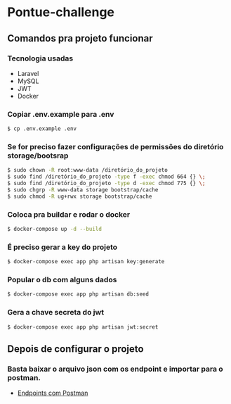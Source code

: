 # Pontue-challenge

## Comandos pra projeto funcionar

### Tecnologia usadas

-   Laravel
-   MySQL
-   JWT
-   Docker

### Copiar .env.example para .env

```sh
$ cp .env.example .env
```

### Se for preciso fazer configurações de permissões do diretório storage/bootsrap

```sh
$ sudo chown -R root:www-data /diretório_do_projeto
$ sudo find /diretório_do_projeto -type f -exec chmod 664 {} \;
$ sudo find /diretório_do_projeto -type d -exec chmod 775 {} \;
$ sudo chgrp -R www-data storage bootstrap/cache
$ sudo chmod -R ug+rwx storage bootstrap/cache
```

### Coloca pra buildar e rodar o docker

```sh
$ docker-compose up -d --build
```

### É preciso gerar a key do projeto

```sh
$ docker-compose exec app php artisan key:generate
```

### Popular o db com alguns dados

```sh
$ docker-compose exec app php artisan db:seed
```

### Gera a chave secreta do jwt

```sh
$ docker-compose exec app php artisan jwt:secret
```

## Depois de configurar o projeto

### Basta baixar o arquivo json com os endpoint e importar para o postman.

-   [Endpoints com Postman](https://www.postman.com/collections/964b4e8022403c1ed8f1)
